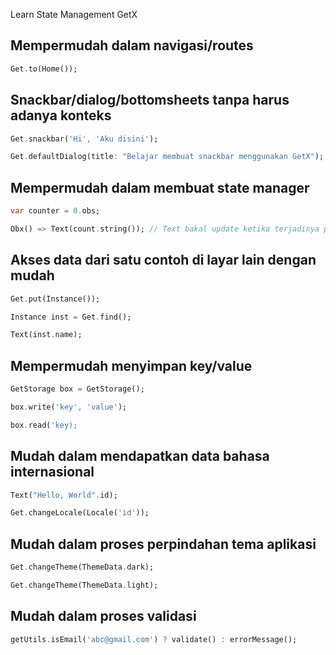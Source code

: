 Learn State Management GetX

## Mempermudah dalam navigasi/routes
```dart
Get.to(Home());
```

## Snackbar/dialog/bottomsheets tanpa harus adanya konteks
```dart
Get.snackbar('Hi', 'Aku disini');

Get.defaultDialog(title: "Belajar membuat snackbar menggunakan GetX");
```
## Mempermudah dalam membuat state manager
```dart
var counter = 0.obs; 

Obx() => Text(count.string()); // Text bakal update ketika terjadinya perubahan var = counter
```

## Akses data dari satu contoh di layar lain dengan mudah
```dart
Get.put(Instance());

Instance inst = Get.find();

Text(inst.name);
```

## Mempermudah menyimpan key/value
```dart
GetStorage box = GetStorage();

box.write('key', 'value');

box.read('key);
```

## Mudah dalam mendapatkan data bahasa internasional
```dart
Text("Hello, World".id);

Get.changeLocale(Locale('id'));
```

## Mudah dalam proses perpindahan tema aplikasi
```dart
Get.changeTheme(ThemeData.dark);

Get.changeTheme(ThemeData.light);
```

## Mudah dalam proses validasi
```dart
getUtils.isEmail('abc@gmail.com') ? validate() : errorMessage();
```